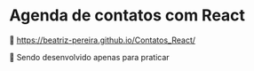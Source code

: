 # Agenda de contatos com React

📰 https://beatriz-pereira.github.io/Contatos_React/

📌 Sendo desenvolvido apenas para praticar
